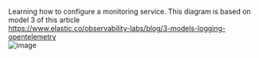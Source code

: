 Learning how to configure a monitoring service. This diagram is based on model 3 of this article
</br>
https://www.elastic.co/observability-labs/blog/3-models-logging-opentelemetry
</br>
![image](https://github.com/user-attachments/assets/03df354d-7cb7-4dc6-a853-4d0d0ca570c3)
